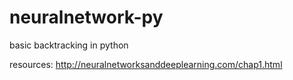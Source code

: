# neuralnetwork-py
basic backtracking in python



resources:
http://neuralnetworksanddeeplearning.com/chap1.html